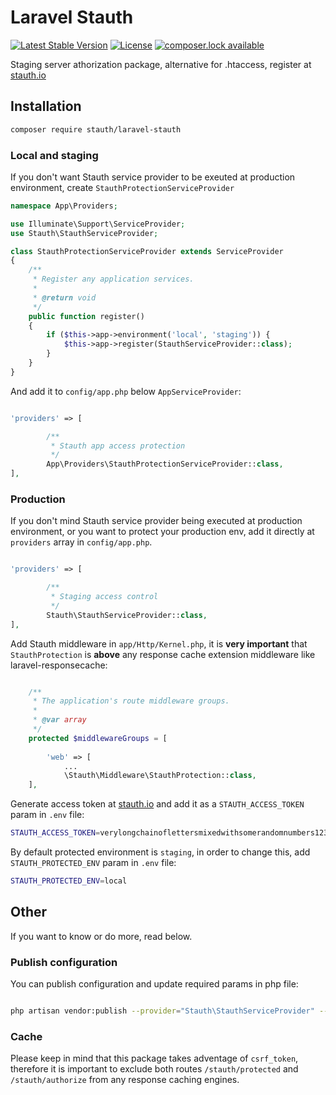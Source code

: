 # Laravel Stauth
[![Latest Stable Version](https://poser.pugx.org/stauth/laravel-stauth/version)](https://packagist.org/packages/stauth/laravel-stauth)
[![License](https://poser.pugx.org/stauth/laravel-stauth/license)](https://packagist.org/packages/stauth/laravel-stauth)
[![composer.lock available](https://poser.pugx.org/stauth/laravel-stauth/composerlock)](https://packagist.org/packages/stauth/laravel-stauth)

Staging server athorization package, alternative for .htaccess, register at [stauth.io](https://www.stauth.io/)


## Installation


```bash
composer require stauth/laravel-stauth
```

### Local and staging

If you don't want Stauth service provider to be exeuted at production environment, create `StauthProtectionServiceProvider` 

```php
namespace App\Providers;

use Illuminate\Support\ServiceProvider;
use Stauth\StauthServiceProvider;

class StauthProtectionServiceProvider extends ServiceProvider
{
    /**
     * Register any application services.
     *
     * @return void
     */
    public function register()
    {
        if ($this->app->environment('local', 'staging')) {
            $this->app->register(StauthServiceProvider::class);
        }
    }
}
```

And add it to `config/app.php` below `AppServiceProvider`:

```php

'providers' => [

        /**
         * Stauth app access protection
         */
        App\Providers\StauthProtectionServiceProvider::class,     
],
```

### Production

If you don't mind Stauth service provider being executed at production environment, or you want to protect your production env, add it directly at `providers` array in `config/app.php`.

```php

'providers' => [

        /**
         * Staging access control
         */
        Stauth\StauthServiceProvider::class,        
],
```

Add Stauth middleware in `app/Http/Kernel.php`, it is **very important** that `StauthProtection` is **above** any response cache extension middleware like laravel-responsecache:

```php

    /**
     * The application's route middleware groups.
     *
     * @var array
     */
    protected $middlewareGroups = [
   
        'web' => [
            ...
            \Stauth\Middleware\StauthProtection::class,
    ],
```

Generate access token at [stauth.io](https://www.stauth.io) and add it as a `STAUTH_ACCESS_TOKEN` param in `.env` file:

```bash
STAUTH_ACCESS_TOKEN=verylongchainoflettersmixedwithsomerandomnumbers123

```

By default protected environment is `staging`, in order to change this, add `STAUTH_PROTECTED_ENV` param in `.env` file: 

```bash
STAUTH_PROTECTED_ENV=local
```

## Other
If you want to know or do more, read below.

### Publish configuration

You can publish configuration and update required params in php file:

```bash

php artisan vendor:publish --provider="Stauth\StauthServiceProvider" --tag=config

```

### Cache

Please keep in mind that this package takes adventage of `csrf_token`, therefore it is important to exclude both routes `/stauth/protected` and `/stauth/authorize` from any response caching engines.
